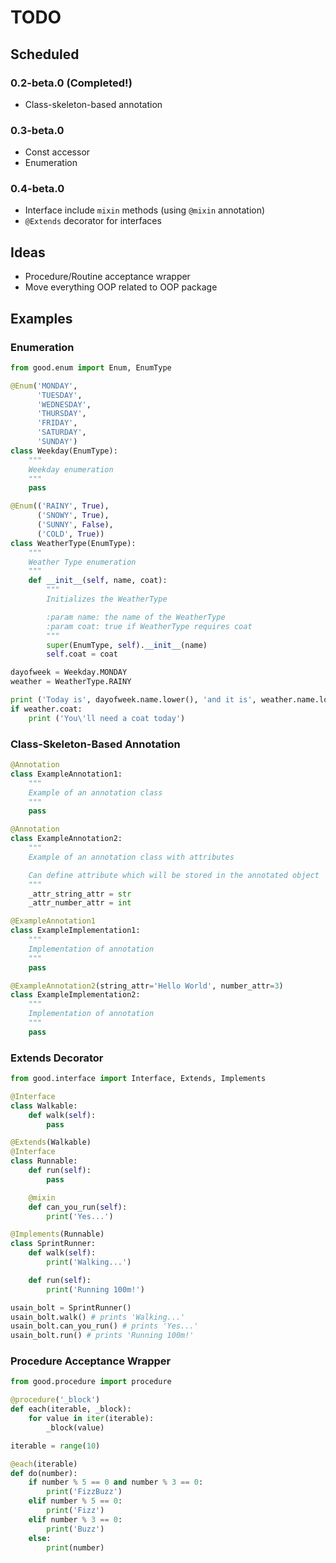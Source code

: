 # TODO

## Scheduled

### 0.2-beta.0 (Completed!)
- Class-skeleton-based annotation

### 0.3-beta.0
- Const accessor
- Enumeration

### 0.4-beta.0
- Interface include `mixin` methods (using `@mixin` annotation)
- `@Extends` decorator for interfaces

## Ideas
- Procedure/Routine acceptance wrapper
- Move everything OOP related to OOP package

## Examples

### Enumeration

```python
from good.enum import Enum, EnumType

@Enum('MONDAY',
      'TUESDAY',
      'WEDNESDAY',
      'THURSDAY',
      'FRIDAY',
      'SATURDAY',
      'SUNDAY')
class Weekday(EnumType):
    """
    Weekday enumeration
    """
    pass

@Enum(('RAINY', True),
      ('SNOWY', True),
      ('SUNNY', False),
      ('COLD', True))
class WeatherType(EnumType):
    """
    Weather Type enumeration
    """
    def __init__(self, name, coat):
        """
        Initializes the WeatherType

        :param name: the name of the WeatherType
        :param coat: true if WeatherType requires coat
        """
        super(EnumType, self).__init__(name)
        self.coat = coat

dayofweek = Weekday.MONDAY
weather = WeatherType.RAINY

print ('Today is', dayofweek.name.lower(), 'and it is', weather.name.lower())
if weather.coat:
    print ('You\'ll need a coat today')
```

### Class-Skeleton-Based Annotation

```python
@Annotation
class ExampleAnnotation1:
    """
    Example of an annotation class
    """
    pass

@Annotation
class ExampleAnnotation2:
    """
    Example of an annotation class with attributes

    Can define attribute which will be stored in the annotated object
    """
    _attr_string_attr = str
    _attr_number_attr = int

@ExampleAnnotation1
class ExampleImplementation1:
    """
    Implementation of annotation
    """
    pass

@ExampleAnnotation2(string_attr='Hello World', number_attr=3)
class ExampleImplementation2:
    """
    Implementation of annotation
    """
    pass
```

### Extends Decorator

```python
from good.interface import Interface, Extends, Implements

@Interface
class Walkable:
    def walk(self):
        pass

@Extends(Walkable)
@Interface
class Runnable:
    def run(self):
        pass

    @mixin
    def can_you_run(self):
        print('Yes...')

@Implements(Runnable)
class SprintRunner:
    def walk(self):
        print('Walking...')

    def run(self):
        print('Running 100m!')

usain_bolt = SprintRunner()
usain_bolt.walk() # prints 'Walking...'
usain_bolt.can_you_run() # prints 'Yes...'
usain_bolt.run() # prints 'Running 100m!'
```

### Procedure Acceptance Wrapper

```python
from good.procedure import procedure

@procedure('_block')
def each(iterable, _block):
    for value in iter(iterable):
        _block(value)

iterable = range(10)

@each(iterable)
def do(number):
    if number % 5 == 0 and number % 3 == 0:
        print('FizzBuzz')
    elif number % 5 == 0:
        print('Fizz')
    elif number % 3 == 0:
        print('Buzz')
    else:
        print(number)
```
